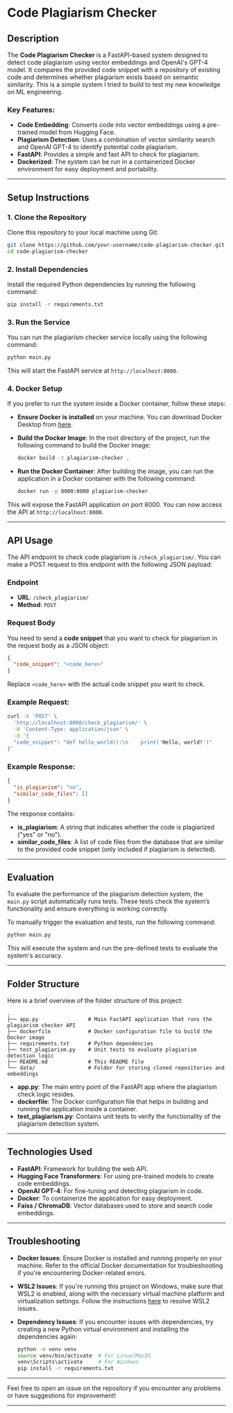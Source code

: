 # Code Plagiarism Checker

## Description
The **Code Plagiarism Checker** is a FastAPI-based system designed to detect code plagiarism using vector embeddings and OpenAI's GPT-4 model. It compares the provided code snippet with a repository of existing code and determines whether plagiarism exists based on semantic similarity.
This is a simple system I tried to build to test my new knowledge on ML engineering.

### Key Features:
- **Code Embedding**: Converts code into vector embeddings using a pre-trained model from Hugging Face.
- **Plagiarism Detection**: Uses a combination of vector similarity search and OpenAI GPT-4 to identify potential code plagiarism.
- **FastAPI**: Provides a simple and fast API to check for plagiarism.
- **Dockerized**: The system can be run in a containerized Docker environment for easy deployment and portability.

---

## Setup Instructions

### 1. Clone the Repository
Clone this repository to your local machine using Git:

```bash
git clone https://github.com/your-username/code-plagiarism-checker.git
cd code-plagiarism-checker
```

### 2. Install Dependencies
Install the required Python dependencies by running the following command:

```bash
pip install -r requirements.txt
```

### 3. Run the Service
You can run the plagiarism checker service locally using the following command:

```bash
python main.py
```

This will start the FastAPI service at `http://localhost:8000`.

### 4. Docker Setup
If you prefer to run the system inside a Docker container, follow these steps:

- **Ensure Docker is installed** on your machine. You can download Docker Desktop from [here](https://www.docker.com/products/docker-desktop).
  
- **Build the Docker Image**:
  In the root directory of the project, run the following command to build the Docker image:

  ```bash
  docker build -t plagiarism-checker .
  ```

- **Run the Docker Container**:
  After building the image, you can run the application in a Docker container with the following command:

  ```bash
  docker run -p 8000:8000 plagiarism-checker
  ```

This will expose the FastAPI application on port 8000. You can now access the API at `http://localhost:8000`.

---

## API Usage

The API endpoint to check code plagiarism is `/check_plagiarism/`. You can make a POST request to this endpoint with the following JSON payload:

### Endpoint
- **URL**: `/check_plagiarism/`
- **Method**: `POST`

### Request Body
You need to send a **code snippet** that you want to check for plagiarism in the request body as a JSON object:

```json
{
  "code_snippet": "<code_here>"
}
```

Replace `<code_here>` with the actual code snippet you want to check.

### Example Request:
```bash
curl -X 'POST' \
  'http://localhost:8000/check_plagiarism/' \
  -H 'Content-Type: application/json' \
  -d '{
  "code_snippet": "def hello_world():\n    print('Hello, world!')"
}'
```

### Example Response:
```json
{
  "is_plagiarism": "no",
  "similar_code_files": []
}
```

The response contains:
- **is_plagiarism**: A string that indicates whether the code is plagiarized ("yes" or "no").
- **similar_code_files**: A list of code files from the database that are similar to the provided code snippet (only included if plagiarism is detected).

---

## Evaluation

To evaluate the performance of the plagiarism detection system, the `main.py` script automatically runs tests. These tests check the system’s functionality and ensure everything is working correctly.

To manually trigger the evaluation and tests, run the following command:

```bash
python main.py
```

This will execute the system and run the pre-defined tests to evaluate the system's accuracy.

---

## Folder Structure

Here is a brief overview of the folder structure of this project:

```
.
├── app.py                # Main FastAPI application that runs the plagiarism checker API
├── dockerfile            # Docker configuration file to build the Docker image
├── requirements.txt      # Python dependencies
├── test_plagiarism.py    # Unit tests to evaluate plagiarism detection logic
├── README.md             # This README file
└── data/                 # Folder for storing cloned repositories and embeddings
```

- **app.py**: The main entry point of the FastAPI app where the plagiarism check logic resides.
- **dockerfile**: The Docker configuration file that helps in building and running the application inside a container.
- **test_plagiarism.py**: Contains unit tests to verify the functionality of the plagiarism detection system.

---

## Technologies Used

- **FastAPI**: Framework for building the web API.
- **Hugging Face Transformers**: For using pre-trained models to create code embeddings.
- **OpenAI GPT-4**: For fine-tuning and detecting plagiarism in code.
- **Docker**: To containerize the application for easy deployment.
- **Faiss / ChromaDB**: Vector databases used to store and search code embeddings.

---

## Troubleshooting

- **Docker Issues**: Ensure Docker is installed and running properly on your machine. Refer to the official Docker documentation for troubleshooting if you're encountering Docker-related errors.
  
- **WSL2 Issues**: If you're running this project on Windows, make sure that WSL2 is enabled, along with the necessary virtual machine platform and virtualization settings. Follow the instructions [here](https://aka.ms/enablevirtualization) to resolve WSL2 issues.

- **Dependency Issues**: If you encounter issues with dependencies, try creating a new Python virtual environment and installing the dependencies again:

  ```bash
  python -m venv venv
  source venv/bin/activate  # For Linux/MacOS
  venv\Scripts\activate     # For Windows
  pip install -r requirements.txt
  ```

---

Feel free to open an issue on the repository if you encounter any problems or have suggestions for improvement!

--- 
